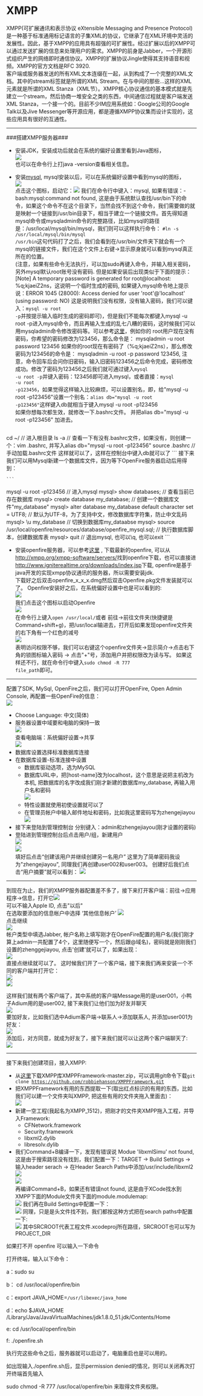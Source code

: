 XMPP
==========
XMPP(可扩展通讯和表示协议 eXtensible Messaging and Presence Protocol)是一种基于标准通用标记语言的子集XML的协议，它继承了在XML环境中灵活的发展性。因此，基于XMPP的应用具有超强的可扩展性。经过扩展以后的XMPP可以通过发送扩展的信息来处理用户的需求。XMPP的前身是Jabber，一个开源形式组织产生的网络即时通信协议。XMPP的扩展协议Jingle使得其支持语音和视频。XMPP的官方文档是RFC 3920.  
客户端或服务器发送的所有XML文本连缀在一起，从<stream>到</stream>构成了一个完整的XML文档。其中的stream标签就是所谓的XML Stream。在<stream>与</stream>中间的那些<message>...</message>这样的XML元素就是所谓的XML Stanza（XML节）。XMPP核心协议通信的基本模式就是先建立一个stream，然后协商一堆安全之类的东西，中间通信过程就是客户端发送XML Stanza，一个接一个的。目前不少IM应用系统如：Google公司的Google Talk以及Jive Messenger等开源应用，都是遵循XMPP协议集而设计实现的，这些应用具有很好的互通性。

---------
###搭建XMPP服务器###
- 安装JDK，安装成功后就会在系统的偏好设置里看到Java图标，  
![](./images/1.png)  
也可以在命令行上打java -version查看相关信息。
- 安装[mysql](http://dev.mysql.com/downloads/mysql/), mysql安装以后，可以在系统偏好设置中看到mysql的图标，  
![](./images/2.png)  
点击这个图标，启动它：![](./images/3.png) 我们在命令行中键入：mysql, 如果有错误：-bash:mysql:command not found, 这是由于系统默认查找/usr/bin下的命令，如果这个命令不在这个目录下，当然会找不到这个命令，我们需要做的就是映射一个链接到/usr/bin目录下，相当于建立一个链接文件。首先得知道mysql命令或mysqladmin命令的完整路径，比如mysql的路径是：/usr/local/mysql/bin/mysql，我们则可以这样执行命令：
<code>\#ln -s /usr/local/mysql/bin/mysql /usr/bin</code>这句代码打了之后，我们会看到在/usr/bin/文件夹下就会有一个mysql的链接文件，我们在这个文件上右键->显示原身就可以看到mysql真正所在的位置。   
(注意，如果有些命令无法执行，可以加sudo再键入命令，并输入相关密码，另外mysql默认root账号没有密码. 但是如果安装后出现类似于下面的提示： [Note] A temporary password is generated for root@localhost: %q;kjaeiZ2ns，这说明一个临时生成的密码, 如果键入mysql命令地上提示说：ERROR 1045 (28000): Access denied for user 'root'@'localhost' (using password: NO)
这是说明我们没有权限，没有输入密码，我们可以键入：<code>mysql -u root -p</code>并按提示输入临时生成的密码即可)，但是我们不能每次都键入mysql -u root -p进入mysql命令，而且再输入生成的乱七八糟的密码，这时候我们可以用mysqladmin命令修改密码等。可以参考[这里](http://www.linuxidc.com/Linux/2014-01/95638.htm)，例如你的 root用户现在没有密码，你希望的密码修改为123456，那么命令是：
mysqladmin -u root password 123456  如果你的root现在有密码了（%q;kjaeiZ2ns），那么修改密码为123456的命令是：
mysqladmin -u root -p password 123456, 注意，命令回车后会问你旧密码，输入旧密码123456之后命令完成，密码修改成功。修改了密码为123456之后我们就可通过键入<code>mysql -u root -p</code>并键入密码：123456即可进入mysql，或者直接：<code>mysql -u root -p123456</code>，如果觉得这样输入比较麻烦，可以设置别名，即，给"mysql -u root -p123456"设置一个别名：<code>alias db="mysql -u root -p123456"</code>这样键入db就相当于键入mysql -u root -p123456  
如果你想每次都生效，就修改一下.bashrc文件。
并把alias db="mysql -u root -p123456" 加进去。

	```
cd ~/  // 进入根目录
ls -a // 查看一下有没有.bashrc文件，如果没有，则创建一个：vim .bashrc, 并写入alias db="mysql -u root -p123456"
source .bashrc // 手动加载.bashrc文件
这样就可以了，这样在控制台中键入db就可以了
	```
接下来我们可以用Mysql新建一个数据库文件，因为等下OpenFire服务器启动后用得到：

	```
mysql -u root -p123456 // 进入mysql
mysql> show databases; // 查看当前已存在数据库
mysql> create database my_database; // 创建一个数据库文件"my_database"
mysql> alter database my_database default character set = UTF8;  // 默认为UTF-8，为了支持中文，修改数据库字符集，防止中文乱码
mysql> \u my_database // 切换到数据库my_dataabse
mysql> source /usr/local/openfire/resources/database/openfire_mysql.sql; // 执行数据库脚本，创建数据库表
mysql> quit // 退出mysql, 也可以\q, 也可以exit
	```

- 安装openfire服务器，可以参考[这里](http://www.cnblogs.com/xiaodao/archive/2013/04/05/3000554.html) , 下载最新的openfire, 可以从<http://xmpp.org/xmpp-software/servers/>找到openfire下载，也可以直接进<http://www.igniterealtime.org/downloads/index.jsp>下载, openfire是基于java开发的实现xmpp协议通讯的服务器，所以需要安装jdk.   
下载好之后双击openfire_x_x_x.dmg然后双击Openfire.pkg文件发装就可以了。 
Openfire安装好之后，在系统偏好设置中也是可以看到的:  
![](./images/4.png)  
我们点击这个图标以启动Openfire  
![](./images/5.png)    
在命令行上键入<code>open /usr/local/</code>或者 前往->前往文件夹(快捷键是Command+shift+g)，把/usr/local输进去，打开后如果发现openfire文件夹的右下角有一个红色的减号   
![](./images/6.png)  
表明访问权限不够，我们可以右键这个openfire文件夹->显示简介->点击右下角的锁图标输入密码 -> 点击"+"号，添加用户并把权限改为读与写。
如果这样还不行，就在命令行中键入<code>sudo chmod -R 777 file_path</code>即可。


------

配置了SDK, MySql, OpenFire之后，我们可以打开OpenFire, Open Admin Console, 再配置一些OpenFire的信息：  
![](./images/7.png)  

- Choose Language: 中文(简体)
- 服务器设置中域要和电脑的保持一致  
![](./images/9.png)  
查看电脑端：系统偏好设置->共享  
![](./images/8.png)
- 数据库设置选择标准数据库连接
- 在数据库设置-标准连接中设置
  - 数据库驱动选项，选为MySQL
  - 数据库URL中，把[host-name]改为localhost，这个意思是说把主机改为本机, 把数据库的名字改成我们刚才新建的数据库my_database, 再输入用户名和密码  
  ![](./images/10.png)  
  - 特性设置就使用初使设置就可以了
  - 在管理员帐户中输入邮件地址和密码，比如我这里密码写为zhengejiayou  
  ![](./images/11.png)
- 接下来登陆到管理控制台 分别键入：admin和zhengejiayou(刚才设置的密码)
- 登陆进到管理控制台后点击用户/组，新建用户  
![](./images/12.png)  
![](./images/13.png)  
填好后点击“创建该用户并继续创建另一名用户” 这里为了简单密码我设为"zhengejiayou", 同理我们再创建user002和user003。
创建好后我们点击“用户摘要”就可以看到：
![](./images/14.png)

------------------

到现在为止，我们的XMPP服务器配置差不多了，接下来打开客户端：前往->应用程序->信息，打开它![](./images/15.png)  
可以不输入Apple ID, 点击"以后"  
在选取要添加的信息帐户中选择 ‘其他信息帐户’   ![](./images/16.png)  
点击继续  
![](./images/17.png)  
帐户类型中填选Jabber, 帐户名称上填写刚才在OpenFire配置的用户名(我们刚才算上admin一共配置了4个，这里随便写一个，然后跟@域名)，密码就是刚刚我们设置的zhenggejiayou, 点击'创建'就可以了，如果出现：  
![](./images/18.png)  
直接点继续就可以了。
这时候我们开了一个客户端，接下来我们再来安装一个不同的客户端并打开它：  
![](./images/19.png)  
![](./images/20.png)

这样我们就有两个客户端了，其中系统的客户端Message用的是user001，小鸭子Adium用的是user002, 接下来我们让他们加为好友并聊天  
![](./images/21.png)  
要加好友，比如我们选中Adium客户端->联系人->添加联系人, 并添加user001为好友：  
![](./images/22.png)  
添加后，对方同意，就成为好友了，接下来我们就可以让这两个客户端聊天了:  
![](./images/23.png)   

--------------------------

接下来我们创建项目，接入XMPP:  

- 从[这里](https://github.com/robbiehanson/XMPPFramework)下载XMPP库XMPPFramework-master.zip，可以调用git命令下载<code>git clone  https://github.com/robbiehanson/XMPPFramework.git</code>
- 把XMPPFramework有用的东西提取一下(取出红点标识的有用的东西，比如我们可以建一个文件夹叫XMPP, 把这些有用的文件夹拖入里面去)：   
![](./images/24.png)
- 新建一空工程(我起名为XMPP_1512)，把刚才的文件夹XMPP拖入工程，并导入Framework:
  - CFNetwork.framework
  - Security.framework
  - libxml2.dylib
  - libresolv.dylib
- 我们Command+B编译一下，发现有错误说 Modue 'libxmlSimu' not found, 这是由于搜索路径没有找到，我们配置一下：TARGET -> Build Settings -> 输入header serach -> 在Header Search Paths中添加/usr/include/libxml2
![](./images/25.png)   
![](./images/26.png)  
再编译Command+B，如果还有错误not found, 这是由于XCode找水到XMPP下面的Module文件夹下面的module.modulemap:  
![](./images/27.png)
我们再在Build Settings中配置一下：  
![](./images/28.png)
同理，只是是头文件找不到，我们都按这种方式把在search paths中配置一下:  
![](./images/29.png)
其中SRCROOT代表工程文件.xcodeproj所在路径，SRCROOT也可以写为PROJECT_DIR





如果打不开 openfire   可以输入一下命令


打开终端，输入以下命令：

a：sudo su

b： cd /usr/local/openfire/bin

c：export JAVA_HOME=`/usr/libexec/java_home`

d：echo $JAVA_HOME /Library/Java/JavaVirtualMachines/jdk1.8.0_51.jdk/Contents/Home

e:   cd /usr/local/openfire/bin

f:   ./openfire.sh

执行完这些命令之后，服务器就可以启动了，电脑重启也是可以用的。


如出现输入./openfire.sh后，显示permission denied的情况，则可以关闭再次打开终端首先输入  

sudo chmod -R 777 /usr/local/openfire/bin  来取得文件夹权限。